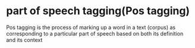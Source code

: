# part of speech tagging(Pos tagging)       
Pos tagging is the process of marking up a word in a text (corpus) as corresponding to a particular part of speech based on both its definition and its context
